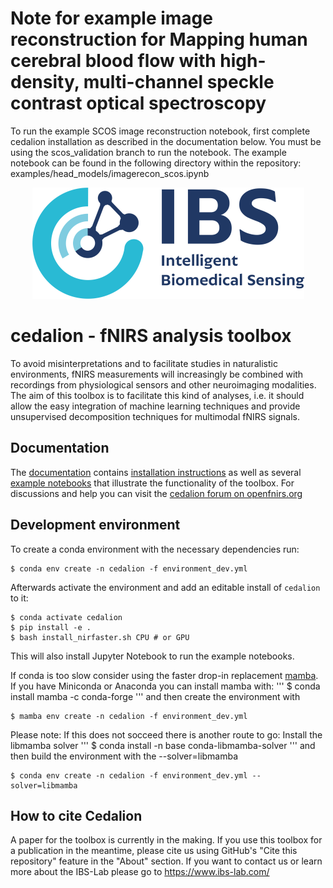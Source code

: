 # Note for example image reconstruction for Mapping human cerebral blood flow with high-density, multi-channel speckle contrast optical spectroscopy

To run the example SCOS image reconstruction notebook, first complete cedalion installation as described in the documentation below. You must be using the scos_validation branch to run the notebook. The example notebook can be found in the following directory within the repository:
examples/head_models/imagerecon_scos.ipynb

<p align="center">
    <img src="docs/img/IBS_clr_small.png" />
</p>

# cedalion - fNIRS analysis toolbox

To avoid misinterpretations and to facilitate studies in naturalistic environments, fNIRS measurements will increasingly be combined with recordings from physiological sensors and other neuroimaging modalities.
The aim of this toolbox is to facilitate this kind of analyses, i.e. it should allow the easy integration of machine learning techniques and provide unsupervised decomposition techniques for
multimodal fNIRS signals.

## Documentation

The [documentation](https://doc.ibs.tu-berlin.de/cedalion/doc/dev) contains
[installation instructions](https://doc.ibs.tu-berlin.de/cedalion/doc/dev/getting_started/installation.html) as
well as several [example notebooks](https://doc.ibs.tu-berlin.de/cedalion/doc/dev/examples.html)
that illustrate the functionality of the toolbox.
For discussions and help you can visit the [cedalion forum on openfnirs.org](https://openfnirs.org/community/cedalion/)


## Development environment

To create a conda environment with the necessary dependencies run:

```
$ conda env create -n cedalion -f environment_dev.yml
```

Afterwards activate the environment and add an editable install of `cedalion` to it:
```
$ conda activate cedalion
$ pip install -e .
$ bash install_nirfaster.sh CPU # or GPU
```

This will also install Jupyter Notebook to run the example notebooks.

If conda is too slow consider using the faster drop-in replacement [mamba](https://mamba.readthedocs.io/en/latest/).
If you have Miniconda or Anaconda you can install mamba with:
'''
$ conda install mamba -c conda-forge
'''
and then create the environment with
```
$ mamba env create -n cedalion -f environment_dev.yml
```
Please note: If this does not socceed there is another route to go:
Install the libmamba solver
'''
$ conda install -n base conda-libmamba-solver
'''
and then build the environment with the --solver=libmamba
```
$ conda env create -n cedalion -f environment_dev.yml --solver=libmamba
```

## How to cite Cedalion
A paper for the toolbox is currently in the making. If you use this toolbox for a publication in the meantime, please cite us using GitHub's  "Cite this repository" feature in the "About" section. If you want to contact us or learn more about the IBS-Lab please go to https://www.ibs-lab.com/

